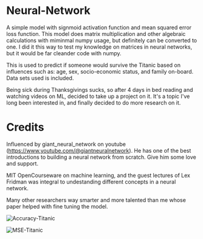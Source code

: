 # Neural-Network
A simple model with signmoid activation function and mean squared error loss function. This model does matrix 
multiplication and other algebraic calculations with miminmal numpy usage, but definitely can be converted
to one. I did it this way to test my knowledge on matrices in neural networks, but it would be far cleander code
with numpy.

This is used to predict if someone would survive the Titanic based on influences such as: age, sex, socio-economic
status, and family on-board. Data sets used is included.

Being sick during Thanksgivings sucks, so after 4 days in bed reading and watching videos on ML, decided to take up
a project on it. It's a topic I've long been interested in, and finally decided to do more research on it.

# Credits 
Influenced by giant_neural_network on youtube (https://www.youtube.com/@giantneuralnetwork). He has one of the best 
introductions to building a neural network from scratch. Give him some love and support.

MIT OpenCourseware on machine learning, and the guest lectures of Lex Fridman was integral to undestanding different 
concepts in a neural network.

Many other researchers way smarter and more talented than me whose paper helped with fine tuning the model.

![Accuracy-Titanic](https://user-images.githubusercontent.com/83039954/205433197-907a32de-fa68-4b82-98be-52a05e83547e.png)

![MSE-Titanic](https://user-images.githubusercontent.com/83039954/205433203-b8b58241-8c65-4bd9-83c3-f62d81db04fb.png)

